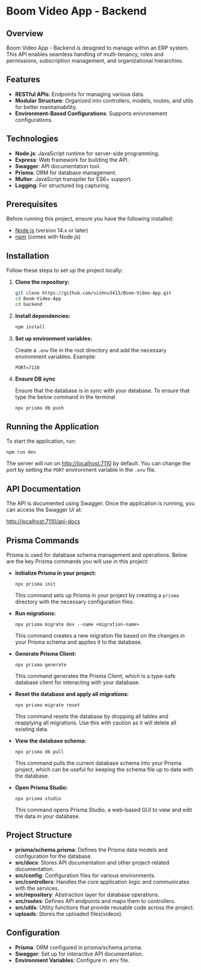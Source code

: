 # Boom Video App - Backend

## Overview

Boom Video App - Backend is designed to manage  within an ERP system. This API enables seamless handling of multi-tenancy, roles and permissions, subscription management, and organizational hierarchies.

## Features

- **RESTful APIs**: Endpoints for managing various data.
- **Modular Structure**: Organized into controllers, models, routes, and utils for better maintainability.
- **Environment-Based Configurations**: Supports enivronement configurations.

## Technologies

- **Node.js**: JavaScript runtime for server-side programming.
- **Express**: Web framework for building the API.
- **Swagger**: API documentation tool.
- **Prisma**: ORM for database management.
- **Multer**: JavaScript transpiler for ES6+ support.
- **Logging**: For structured log capturing.

## Prerequisites

Before running this project, ensure you have the following installed:

- [Node.js](https://nodejs.org/) (version 14.x or later)
- [npm](https://www.npmjs.com/) (comes with Node.js)

## Installation

Follow these steps to set up the project locally:

1. **Clone the repository:**

   ```bash
   git clone https://github.com/vishnu3413/Boom-Video-App.git
   cd Boom-Video-App
   cd backend

2. **Install dependencies:**

   ```bash
   npm install

3. **Set up environment variables:**

   Create a `.env` file in the root directory and add the necessary environment variables. Example:

   `PORT=7110`

4. **Ensure DB sync**

   Ensure that the database is in sync with your database. To ensure that type the below command in the terminal
   
   ```bash
   npx prisma db push

## Running the Application

To start the application, run:

`npm run dev`

The server will run on [http://localhost:7110](http://localhost:7110) by default. You can change the port by setting the `PORT` environment variable in the `.env` file.

## API Documentation

The API is documented using Swagger. Once the application is running, you can access the Swagger UI at:

[http://localhost:7110/api-docs](http://localhost:7110/api-docs)

## Prisma Commands

Prisma is used for database schema management and operations. Below are the key Prisma commands you will use in this project:

- **Initialize Prisma in your project:**

  `npx prisma init`

  This command sets up Prisma in your project by creating a `prisma` directory with the necessary configuration files.

- **Run migrations:**

  `npx prisma migrate dev --name <migration-name>`

  This command creates a new migration file based on the changes in your Prisma schema and applies it to the database.

- **Generate Prisma Client:**

  `npx prisma generate`

  This command generates the Prisma Client, which is a type-safe database client for interacting with your database.

- **Reset the database and apply all migrations:**

  `npx prisma migrate reset`

  This command resets the database by dropping all tables and reapplying all migrations. Use this with caution as it will delete all existing data.

- **View the database schema:**

  `npx prisma db pull`

  This command pulls the current database schema into your Prisma project, which can be useful for keeping the schema file up to date with the database.

- **Open Prisma Studio:**

  `npx prisma studio`

  This command opens Prisma Studio, a web-based GUI to view and edit the data in your database.

## Project Structure

- **prisma/schema.prisma**: Defines the Prisma data models and configuration for the database.
- **src/docs**: Stores API documentation and other project-related documentation.
- **src/config**: Configuration files for various environments.
- **src/controllers**: Handles the core application logic and communicates with the services.
- **src/repository**: Abstraction layer for database operations.
- **src/routes**: Defines API endpoints and maps them to controllers.
- **src/utils**: Utility functions that provide reusable code across the project.
- **uploads**: Stores the uploaded files(videos).

## Configuration

- **Prisma**: ORM configured in prisma/schema.prisma.
- **Swagger**: Set up for interactive API documentation.
- **Environment Variables**: Configure in .env file.